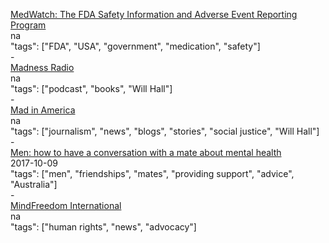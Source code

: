 [MedWatch: The FDA Safety Information and Adverse Event Reporting Program](https://www.fda.gov/Safety/MedWatch/)<br />
na<br />
"tags": ["FDA", "USA", "government", "medication", "safety"]<br />
-<br />
[Madness Radio](http://www.madnessradio.net/)<br />
na<br />
"tags": ["podcast", "books", "Will Hall"]<br />
-<br />
[Mad in America](https://www.madinamerica.com/)<br />
na<br />
"tags": ["journalism", "news", "blogs", "stories", "social justice", "Will Hall"]<br />
-<br />
[Men: how to have a conversation with a mate about mental health](https://www.health.qld.gov.au/news-alerts/news/men-how-to-have-conversation-mate-mental-health)<br />
2017-10-09<br />
"tags": ["men", "friendships", "mates", "providing support", "advice", "Australia"]<br />
-<br />
[MindFreedom International](http://mindfreedom.org/)<br />
na<br />
"tags": ["human rights", "news", "advocacy"]<br />
